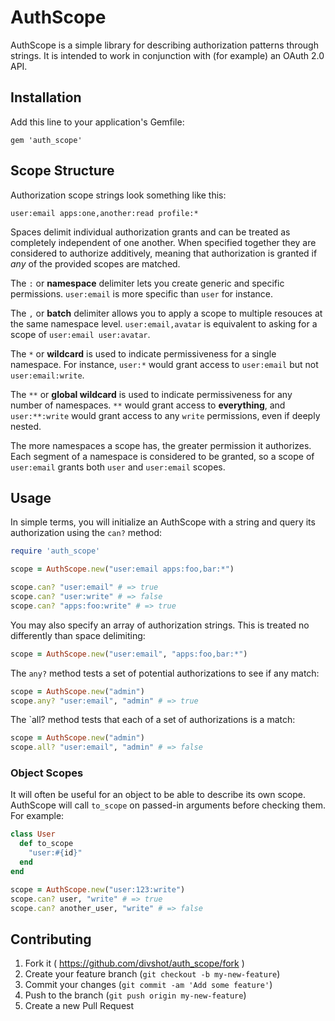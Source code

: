 # AuthScope

AuthScope is a simple library for describing authorization patterns through strings.
It is intended to work in conjunction with (for example) an OAuth 2.0 API.

## Installation

Add this line to your application's Gemfile:

    gem 'auth_scope'

## Scope Structure

Authorization scope strings look something like this:    

    user:email apps:one,another:read profile:*
    
Spaces delimit individual authorization grants and can be treated as
completely independent of one another. When specified together they are
considered to authorize additively, meaning that authorization is granted
if *any* of the provided scopes are matched.

The `:` or **namespace** delimiter lets you create generic and specific
permissions. `user:email` is more specific than `user` for instance.

The `,` or **batch** delimiter allows you to apply a scope to multiple
resouces at the same namespace level. `user:email,avatar` is equivalent
to asking for a scope of `user:email user:avatar`.

The `*` or **wildcard** is used to indicate permissiveness for a single
namespace. For instance, `user:*` would grant access to `user:email`
but not `user:email:write`.

The `**` or **global wildcard** is used to indicate permissiveness for
any number of namespaces. `**` would grant access to **everything**, and
`user:**:write` would grant access to any `write` permissions, even if
deeply nested.

The more namespaces a scope has, the greater permission it authorizes.
Each segment of a namespace is considered to be granted, so a scope of
`user:email` grants both `user` and `user:email` scopes.

## Usage

In simple terms, you will initialize an AuthScope with a string and query
its authorization using the `can?` method:

```ruby
require 'auth_scope'

scope = AuthScope.new("user:email apps:foo,bar:*")

scope.can? "user:email" # => true
scope.can? "user:write" # => false
scope.can? "apps:foo:write" # => true
```

You may also specify an array of authorization strings. This is treated no
differently than space delimiting:

```ruby
scope = AuthScope.new("user:email", "apps:foo,bar:*")
```

The `any?` method tests a set of potential authorizations to see if any match:

```ruby
scope = AuthScope.new("admin")
scope.any? "user:email", "admin" # => true
```

The `all? method tests that each of a set of authorizations is a match:

```ruby
scope = AuthScope.new("admin")
scope.all? "user:email", "admin" # => false
```

### Object Scopes

It will often be useful for an object to be able to describe its own scope.
AuthScope will call `to_scope` on passed-in arguments before checking them.
For example:

```ruby
class User
  def to_scope
    "user:#{id}"
  end
end

scope = AuthScope.new("user:123:write")
scope.can? user, "write" # => true
scope.can? another_user, "write" # => false
```

## Contributing

1. Fork it ( https://github.com/divshot/auth_scope/fork )
2. Create your feature branch (`git checkout -b my-new-feature`)
3. Commit your changes (`git commit -am 'Add some feature'`)
4. Push to the branch (`git push origin my-new-feature`)
5. Create a new Pull Request
